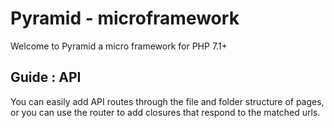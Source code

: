 # Pyramid - microframework

Welcome to Pyramid a micro framework for PHP 7.1+

## Guide : API

You can easily add API routes through the file and folder structure of pages, or you can use the router to add closures
that respond to the matched urls.
